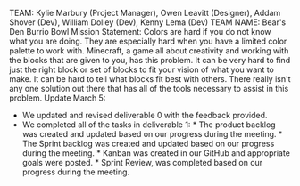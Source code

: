 TEAM: Kylie Marbury (Project Manager),  Owen Leavitt (Designer), Addam Shover (Dev), William Dolley (Dev), Kenny Lema (Dev)
TEAM NAME: Bear's Den Burrio Bowl
Mission Statement: Colors are hard if you do not know what you are doing. They are especially hard when you have a limited color palette to work with. Minecraft, a game all about creativity and working with the blocks that are given to you, has this problem. It can be very hard to find just the right block or set of blocks to fit your vision of what you want to make. It can be hard to tell what blocks fit best with others. There really isn't any one solution out there that has all of the tools necessary to assist in this problem.
Update March 5:
  - We updated and revised deliverable 0 with the feedback provided.
  - We completed all of the tasks in deliverable 1:
              * The product backlog was created and updated based on our progress during the meeting.
              * The Sprint backlog was created and updated based on our progress during the meeting.
              * Kanban was created in our GitHub and appropriate goals were posted.
              * Sprint Review, was completed based on our progress during the meeting.
